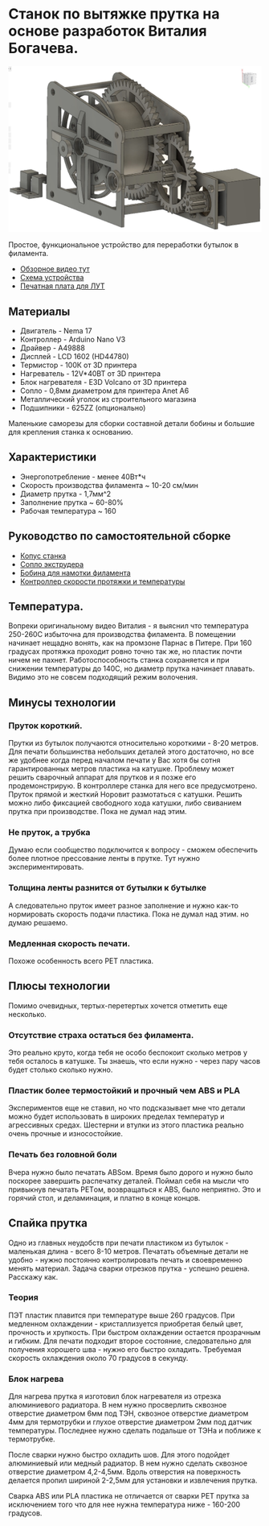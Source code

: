 # Cтанок по вытяжке прутка на основе разработок Виталия Богачева.
![main view](img/main.jpg)

Простое, функциональное устройство для переработки бутылок в филамента.  

- [Обзорное видео тут](https://youtu.be/G16bqoB8Z38)
- [Схема устройства](pdf/2019-11-28V1.2.pdf)
- [Печатная плата для ЛУТ](https://drive.google.com/open?id=1dySD1lTDA4rSZQcVADHj6VBQWqIWLeg4)

## Материалы

- Двигатель - Nema 17
- Контроллер - Arduino Nano V3 
- Драйвер - A49888
- Дисплей - LCD 1602 (HD44780)
- Термистор - 100К от 3D принтера
- Нагреватель - 12V*40ВТ от 3D принтера 
- Блок нагревателя -  E3D Volcano от 3D принтера
- Сопло - 0,8мм диаметром для принтера Anet A6
- Металлический уголок из строительного магазина 
- Подшипники - 625ZZ (опционально)

Маленькие саморезы для сборки составной детали бобины  и большие для крепления станка к основанию. 

## Характеристики 

- Энергопотребление - менее 40Вт*ч
- Скорость производства филамента ~ 10-20 см/мин
- Диаметр прутка - 1,7мм^2
- Заполнение прутка ~ 60-80%
- Рабочая температура ~ 160

## Руководство по самостоятельной сборке

- [Копус станка](assembly.md)
- [Сопло экструдера](extruder.md)
- [Бобина для намотки филамента](spool.md)
- [Контроллер скорости протяжки и температуры](controller.md)

## Температура. 
Вопреки оригинальному видео Виталия - я выяснил что температура 250-260С избыточна для производства филамента. В помещении начинает нещадно вонять, как на промзоне Парнас в Питере. При 160 градусах протяжка проходит ровно точно так же, но пластик почти ничем не пахнет.  Работоспособность станка сохраняется и при снижении температуры до 140С, но диаметр прутка начинает плавать. Видимо это не совсем подходящий режим волочения.  

## Минусы технологии

### Пруток короткий.
Прутки из бутылок получаются относительно короткими - 8-20 метров. Для печати большинства небольших деталей этого достаточно, но все же удобнее когда перед началом печати у Вас хотя бы сотня гарантированных метров пластика на катушке. 
Проблему может решить сварочный аппарат для прутков и я позже его продемонстрирую. В контроллере станка для него все предусмотрено.    
Пруток прямой и жесткий 
Норовит размотаться с катушки. Решить можно либо фиксацией свободного хода катушки, либо свиванием прутка при производстве. Пока не думал над этим. 
### Не пруток, а трубка
Думаю если сообщество подключится к вопросу - сможем обеспечить более плотное прессование ленты в прутке. Тут нужно экспериментировать. 
### Толщина ленты разнится от бутылки к бутылке
А следовательно пруток имеет разное заполнение и нужно как-то нормировать скорость подачи пластика. Пока не думал над этим. но думаю решаемо.
### Медленная скорость печати. 
Похоже особенность всего PET пластика.

## Плюсы технологии

Помимо очевидных, тертых-перетертых хочется отметить еще несколько. 

### Отсутствие страха остаться без филамента. 
Это реально круто, когда тебя не особо беспокоит сколько метров у тебя осталось в катушке. Ты знаешь, что если нужно - через пару часов будет столько сколько нужно. 
 
### Пластик более термостойкий и прочный чем ABS и PLA
Экспериментов еще не ставил, но что подсказывает мне что детали можно будет использовать в широких пределах температур и агрессивных средах. Шестерни и втулки из этого пластика реально очень прочные и износостойкие.

### Печать без головной боли
Вчера нужно было печатать ABSом. Время было дорого и нужно было поскорее завершить распечатку деталей.  Поймал себя на мысли что привыкнув печатать PETом, возвращаться к ABS, было неприятно. Это и горячий стол, и деламинация, и платно в конце концов. 

## Спайка прутка
Одно из главных неудобств при печати пластиком из бутылок - маленькая длина - всего 8-10 метров. Печатать объемные детали не удобно - нужно постоянно контролировать печать и своевременно менять материал. Задача сварки отрезков прутка - успешно решена. Расскажу как. 

### Теория
ПЭТ пластик плавится при температуре выше 260 градусов. При медленном охлаждении - кристаллизуется приобретая белый цвет,  прочность и хрупкость. При быстром охлаждении остается прозрачным и гибким. Для печати подходит второе состояние, следовательно для получения хорошего шва - нужно его быстро охладить. Требуемая скорость охлаждения около 70 градусов в секунду.  

### Блок нагрева
Для нагрева прутка я изготовил блок нагревателя из отрезка алюминиевого радиатора. В нем нужно просверлить сквозное отверстие диаметром 6мм под ТЭН, сквозное отверстие диаметром 4мм для термотрубки и глухое отверстие диаметром 2мм под датчик температуры. Последнее нужно сделать подальше от ТЭНа и поближе к термотрубке. 

После сварки нужно быстро охладить шов. Для этого подойдет алюминиевый или медный радиатор. В нем нужно сделать сквозное отверстие диаметром 4,2-4,5мм. Вдоль отверстия на поверхность делается пропил шириной 2-2,5мм для установки и извлечения прутка. 


Сварка ABS или PLA пластика не отличается от сварки PET прутка за исключением того что для нее нужна температура ниже - 160-200 градусов. 


